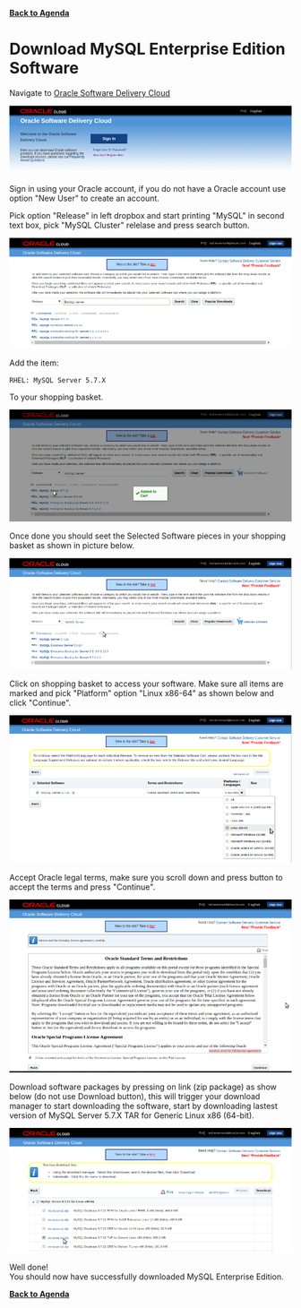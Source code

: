 **[Back to Agenda](./../README.md)**

# Download MySQL Enterprise Edition Software

Navigate to [Oracle Software Delivery Cloud](https://edelivery.oracle.com/osdc/faces/Home.jspx)

![](./images/edel1.png)

Sign in using your Oracle account, if you do not have a Oracle account use option "New User" to create an account.

Pick option "Release" in left dropbox and start printing "MySQL" in second text box, pick "MySQL Cluster" relelase and press search button.

![](./images/edel2.png)

Add the item:
```
RHEL: MySQL Server 5.7.X
```

To your shopping basket.

![](./images/edel3.png)

Once done you should seet the Selected Software pieces in your shopping basket as shown in picture below.

![](./images/edel4.png)

Click on shopping basket to access your software. Make sure all items are marked and pick "Platform" option "Linux x86-64" as shown below and click "Continue".

![](./images/edel5.png)

Accept Oracle legal terms, make sure you scroll down and press button to accept the terms and press "Continue".

![](./images/edel6.png)

Download software packages by pressing on link (zip package) as show below (do not use Download button), this will trigger your download manager to start downloading the software, start by downloading lastest version of MySQL Server 5.7.X TAR for Generic Linux x86 (64-bit).

![](./images/edel7.png)


Well done!  
You should now have successfully downloaded MySQL Enterprise Edition.

**[Back to Agenda](./../README.md)**
